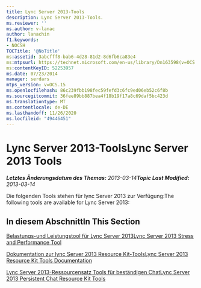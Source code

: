 ```yaml
---
title: Lync Server 2013-Tools
description: Lync Server 2013-Tools.
ms.reviewer: ''
ms.author: v-lanac
author: lanachin
f1.keywords:
- NOCSH
TOCTitle: '@NoTitle'
ms:assetid: 3abcfff8-bab6-4d28-81d2-8d6fb6ca83e4
ms:mtpsurl: https://technet.microsoft.com/en-us/library/Dn163598(v=OCS.15)
ms:contentKeyID: 52253957
ms.date: 07/23/2014
manager: serdars
mtps_version: v=OCS.15
ms.openlocfilehash: 86c239fbb198fec59fefd3c6fc9ed06eb52c6f8b
ms.sourcegitcommit: 36fee89bb887bea4f18b19f17a8c69daf5bc423d
ms.translationtype: MT
ms.contentlocale: de-DE
ms.lasthandoff: 11/26/2020
ms.locfileid: "49446451"
---
```

# <a name="lync-server-2013-tools"></a><span data-ttu-id="1ce60-103">Lync Server 2013-Tools</span><span class="sxs-lookup"><span data-stu-id="1ce60-103">Lync Server 2013 Tools</span></span>

<div data-xmlns="http://www.w3.org/1999/xhtml">

<div class="topic" data-xmlns="http://www.w3.org/1999/xhtml" data-msxsl="urn:schemas-microsoft-com:xslt" data-cs="https://msdn.microsoft.com/">

<div data-asp="https://msdn2.microsoft.com/asp">



</div>

<div id="mainSection">

<div id="mainBody"><span data-ttu-id="1ce60-104">

<span> </span></span><span class="sxs-lookup"><span data-stu-id="1ce60-104">

<span> </span></span></span>

<span data-ttu-id="1ce60-105">_**Letztes Änderungsdatum des Themas:** 2013-03-14_</span><span class="sxs-lookup"><span data-stu-id="1ce60-105">_**Topic Last Modified:** 2013-03-14_</span></span>

<span data-ttu-id="1ce60-106">Die folgenden Tools stehen für lync Server 2013 zur Verfügung:</span><span class="sxs-lookup"><span data-stu-id="1ce60-106">The following tools are available for Lync Server 2013:</span></span>

<div>

## <a name="in-this-section"></a><span data-ttu-id="1ce60-107">In diesem Abschnitt</span><span class="sxs-lookup"><span data-stu-id="1ce60-107">In This Section</span></span>

[<span data-ttu-id="1ce60-108">Belastungs-und Leistungstool für Lync Server 2013</span><span class="sxs-lookup"><span data-stu-id="1ce60-108">Lync Server 2013 Stress and Performance Tool</span></span>](lync-server-2013-stress-and-performance-tool.md)

[<span data-ttu-id="1ce60-109">Dokumentation zur lync Server 2013 Resource Kit-Tools</span><span class="sxs-lookup"><span data-stu-id="1ce60-109">Lync Server 2013 Resource Kit Tools Documentation</span></span>](lync-server-2013-resource-kit-tools-documentation.md)

[<span data-ttu-id="1ce60-110">Lync Server 2013-Ressourcensatz Tools für beständigen Chat</span><span class="sxs-lookup"><span data-stu-id="1ce60-110">Lync Server 2013 Persistent Chat Resource Kit Tools</span></span>](lync-server-2013-persistent-chat-resource-kit-tools.md)

<span data-ttu-id="1ce60-111"></div>

</div>

<span> </span>

</div>

</div>

</span><span class="sxs-lookup"><span data-stu-id="1ce60-111"></div>

</div>

<span> </span>

</div>

</div>

</span></span></div>

